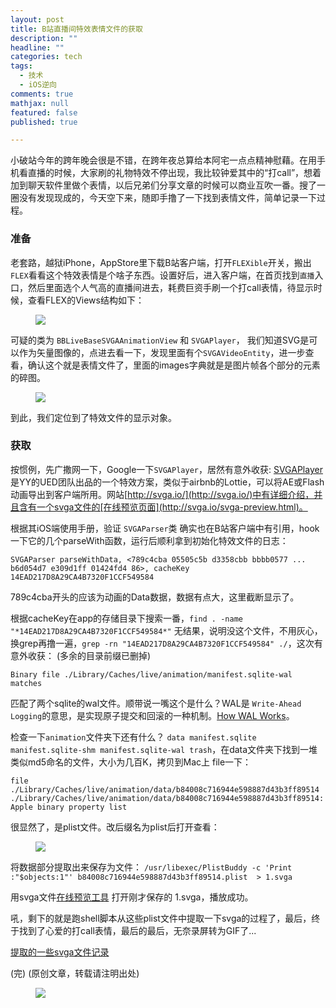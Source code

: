 ```yaml
---
layout: post
title: B站直播间特效表情文件的获取
description: ""
headline: ""
categories: tech
tags: 
  - 技术
  - iOS逆向
comments: true
mathjax: null
featured: false
published: true

---
```



小破站今年的跨年晚会很是不错，在跨年夜总算给本阿宅一点点精神慰藉。在用手机看直播的时候，大家刷的礼物特效不停出现，我比较钟爱其中的“打call”，想着加到聊天软件里做个表情，以后兄弟们分享文章的时候可以商业互吹一番。搜了一圈没有发现现成的，今天空下来，随即手撸了一下找到表情文件，简单记录一下过程。
<!--more--> 

### 准备 ###

老套路，越狱iPhone，AppStore里下载B站客户端，打开`FLEXible`开关，搬出`FLEX`看看这个特效表情是个啥子东西。设置好后，进入客户端，在首页找到`直播`入口，然后里面选个人气高的直播间进去，耗费巨资手刷一个打call表情，待显示时候，查看FLEX的Views结构如下：

<figure>
	<img src="{{ site.url }}/images/article/bilisvga/b1.jpg"></a>
</figure>

可疑的类为 `BBLiveBaseSVGAAnimationView` 和 `SVGAPlayer`， 我们知道SVG是可以作为矢量图像的，点进去看一下，发现里面有个`SVGAVideoEntity`，进一步查看，确认这个就是表情文件了，里面的images字典就是是图片帧各个部分的元素的碎图。

<figure>
	<img src="{{ site.url }}/images/article/bilisvga/b2.jpg"></a>
</figure>

到此，我们定位到了特效文件的显示对象。

### 获取 ###

按惯例，先广撒网一下，Google一下`SVGAPlayer`，居然有意外收获: [SVGAPlayer](https://github.com/yyued/SVGAPlayer-iOS) 是YY的UED团队出品的一个特效方案，类似于airbnb的Lottie，可以将AE或Flash动画导出到客户端所用。网站[http://svga.io/](http://svga.io/)中有详细介绍，并且含有一个svga文件的[在线预览页面](http://svga.io/svga-preview.html)。

根据其iOS端使用手册，验证 `SVGAParser`类 确实也在B站客户端中有引用，hook一下它的几个parseWith函数，运行后顺利拿到初始化特效文件的日志：

`SVGAParser parseWithData, <789c4cba 05505c5b d3358cbb bbbb0577 ... b6d054d7 e309d1ff 01424fd4 86>, cacheKey 14EAD217D8A29CA4B7320F1CCF549584`

789c4cba开头的应该为动画的Data数据，数据有点大，这里截断显示了。

根据cacheKey在app的存储目录下搜索一番，`find . -name "*14EAD217D8A29CA4B7320F1CCF549584*"` 无结果，说明没这个文件，不用灰心，换grep再撸一遍，`grep -rn "14EAD217D8A29CA4B7320F1CCF549584" ./`，这次有意外收获：
(多余的目录前缀已删掉)

`Binary file ./Library/Caches/live/animation/manifest.sqlite-wal matches`

匹配了两个sqlite的wal文件。顺带说一嘴这个是什么？WAL是 `Write-Ahead Logging`的意思，是实现原子提交和回滚的一种机制。[How WAL Works](https://www.sqlite.org/wal.html)。

检查一下`animation`文件夹下还有什么？ `data manifest.sqlite manifest.sqlite-shm manifest.sqlite-wal trash`，在data文件夹下找到一堆类似md5命名的文件，大小为几百K，拷贝到Mac上 file一下：


`file ./Library/Caches/live/animation/data/b84008c716944e598887d43b3ff89514`
`./Library/Caches/live/animation/data/b84008c716944e598887d43b3ff89514: Apple binary property list`


很显然了，是plist文件。改后缀名为plist后打开查看：

<figure>
	<img src="{{ site.url }}/images/article/bilisvga/b3.png"></a>
</figure>

将数据部分提取出来保存为文件：
`/usr/libexec/PlistBuddy -c 'Print :"$objects:1"' b84008c716944e598887d43b3ff89514.plist  > 1.svga `

用svga文件[在线预览工具](http://svga.io/svga-preview.html) 打开刚才保存的 1.svga，播放成功。

吼，剩下的就是跑shell脚本从这些plist文件中提取一下svga的过程了，最后，终于找到了心爱的打call表情，最后的最后，无奈录屏转为GIF了...

[提取的一些svga文件记录](https://github.com/neil-wu/BiliAnimation)

(完) 
(原创文章，转载请注明出处)

<figure>
	<img src="{{ site.url }}/images/article/bilisvga/b4.png"></a>
</figure>


